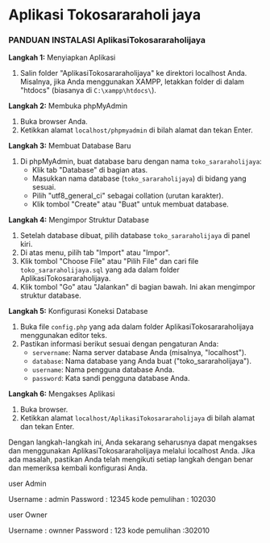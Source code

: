 # Aplikasi Tokosararaholi jaya


### PANDUAN INSTALASI AplikasiTokosararaholijaya

**Langkah 1:** Menyiapkan Aplikasi

1. Salin folder "AplikasiTokosararaholijaya" ke direktori localhost Anda. Misalnya, jika Anda menggunakan XAMPP, letakkan folder di dalam "htdocs" (biasanya di `C:\xampp\htdocs\`).

**Langkah 2:** Membuka phpMyAdmin

1. Buka browser Anda.
2. Ketikkan alamat `localhost/phpmyadmin` di bilah alamat dan tekan Enter.

**Langkah 3:** Membuat Database Baru

1. Di phpMyAdmin, buat database baru dengan nama `toko_sararaholijaya`:
   - Klik tab "Database" di bagian atas.
   - Masukkan nama database (`toko_sararaholijaya`) di bidang yang sesuai.
   - Pilih "utf8_general_ci" sebagai collation (urutan karakter).
   - Klik tombol "Create" atau "Buat" untuk membuat database.

**Langkah 4:** Mengimpor Struktur Database

1. Setelah database dibuat, pilih database `toko_sararaholijaya` di panel kiri.
2. Di atas menu, pilih tab "Import" atau "Impor".
3. Klik tombol "Choose File" atau "Pilih File" dan cari file `toko_sararaholijaya.sql` yang ada dalam folder AplikasiTokosararaholijaya.
4. Klik tombol "Go" atau "Jalankan" di bagian bawah. Ini akan mengimpor struktur database.

**Langkah 5:** Konfigurasi Koneksi Database

1. Buka file `config.php` yang ada dalam folder AplikasiTokosararaholijaya menggunakan editor teks.
2. Pastikan informasi berikut sesuai dengan pengaturan Anda:
   - `servername`: Nama server database Anda (misalnya, "localhost").
   - `database`: Nama database yang Anda buat ("toko_sararaholijaya").
   - `username`: Nama pengguna database Anda.
   - `password`: Kata sandi pengguna database Anda.

**Langkah 6:** Mengakses Aplikasi

1. Buka browser.
2. Ketikkan alamat `localhost/AplikasiTokosararaholijaya` di bilah alamat dan tekan Enter.
   
Dengan langkah-langkah ini, Anda sekarang seharusnya dapat mengakses dan menggunakan AplikasiTokosararaholijaya melalui localhost Anda. Jika ada masalah, pastikan Anda telah mengikuti setiap langkah dengan benar dan memeriksa kembali konfigurasi Anda.


user Admin

Username : admin
Password : 12345
kode pemulihan : 102030

user Owner 

Username : ownner
Password : 123
kode pemulihan :302010
